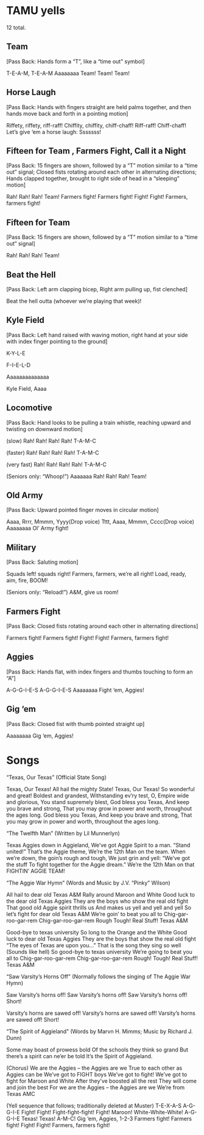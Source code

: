 # TAMU yells

12 total.

## Team
[Pass Back: Hands form a “T”, like a “time out” symbol]

T-E-A-M, T-E-A-M
Aaaaaaaa
Team! Team! Team!


## Horse Laugh
[Pass Back: Hands with fingers straight are held palms together, and then hands move back and forth in a pointing motion]

Riffety, riffety, riff-raff!
Chiffity, chiffity, chiff-chaff!
Riff-raff! Chiff-chaff!
Let’s give ‘em a horse laugh:
Sssssss!

## Fifteen for Team , Farmers Fight, Call it a Night
[Pass Back: 15 fingers are shown, followed by a “T” motion similar to a “time out” signal; Closed fists rotating around each other in alternating directions; Hands clapped together, brought to right side of head in a “sleeping” motion]

Rah! Rah! Rah! Team!
Farmers fight!
Farmers fight!
Fight! Fight!
Farmers, farmers fight!

## Fifteen for Team
[Pass Back: 15 fingers are shown, followed by a “T” motion similar to a “time out” signal]

Rah! Rah! Rah! Team!

## Beat the Hell
[Pass Back: Left arm clapping bicep, Right arm pulling up, fist clenched]

Beat the hell outta (whoever we’re playing that week)!

## Kyle Field
[Pass Back: Left hand raised with waving motion, right hand at your side with index finger pointing to the ground]

K-Y-L-E

F-I-E-L-D

Aaaaaaaaaaaaaa

Kyle Field, Aaaa

## Locomotive
[Pass Back: Hand looks to be pulling a train whistle, reaching upward and twisting on downward motion]

(slow)
Rah! Rah! Rah! Rah!
T-A-M-C

(faster)
Rah! Rah! Rah! Rah!
T-A-M-C

(very fast)
Rah! Rah! Rah! Rah!
T-A-M-C

(Seniors only: “Whoop!”)
Aaaaaaa
Rah! Rah! Rah! Team!

## Old Army
[Pass Back: Upward pointed finger moves in circular motion]

Aaaa, Rrrr, Mmmm, Yyyy(Drop voice)
Tttt, Aaaa, Mmmm, Cccc(Drop voice)
Aaaaaaaa
Ol’ Army fight!

## Military
[Pass Back: Saluting motion]

Squads left! squads right!
Farmers, farmers, we’re all right!
Load, ready, aim, fire, BOOM!

(Seniors only: “Reload!”)
A&M, give us room!

## Farmers Fight
[Pass Back: Closed fists rotating around each other in alternating directions]

Farmers fight!
Farmers fight!
Fight! Fight!
Farmers, farmers fight!

## Aggies
[Pass Back: Hands flat, with index fingers and thumbs touching to form an “A”]

A-G-G-I-E-S
A-G-G-I-E-S
Aaaaaaaa
Fight ‘em, Aggies!

## Gig ‘em
[Pass Back: Closed fist with thumb pointed straight up]

Aaaaaaaa
Gig ‘em, Aggies!

# Songs

“Texas, Our Texas”
(Official State Song)

Texas, Our Texas!
All hail the mighty State!
Texas, Our Texas!
So wonderful and great!
Boldest and grandest,
Withstanding ev’ry test,
O, Empire wide and glorious,
You stand supremely blest,
God bless you Texas,
And keep you brave and strong,
That you may grow in power and worth,
throughout the ages long.
God bless you Texas,
And keep you brave and strong,
That you may grow in power and worth,
throughout the ages long.

“The Twelfth Man”
(Written by Lil Munnerlyn)

Texas Aggies down in Aggieland,
We’ve got Aggie Spirit to a man.
“Stand united!” That’s the Aggie theme,
We’re the 12th Man on the team.
When we’re down, the goin’s rough and tough,
We just grin and yell: “We’ve got the stuff
To fight together for the Aggie dream.”
We’re the 12th Man on that FIGHTIN’ AGGIE TEAM!


“The Aggie War Hymn”
(Words and Music by J.V. “Pinky” Wilson)

All hail to dear old Texas A&M
Rally around Maroon and White
Good luck to the dear old Texas Aggies
They are the boys who show the real old fight
That good old Aggie spirit thrills us
And makes us yell and yell and yell
So let’s fight for dear old Texas A&M
We’re goin’ to beat you all to
Chig-gar-roo-gar-rem
Chig-gar-roo-gar-rem
Rough Tough! Real Stuff! Texas A&M

Good-bye to texas university
So long to the Orange and the White
Good luck to dear old Texas Aggies
They are the boys that show the real old fight
“The eyes of Texas are upon you…”
That is the song they sing so well (Sounds like hell)
So good-bye to texas university
We’re going to beat you all to
Chig-gar-roo-gar-rem
Chig-gar-roo-gar-rem
Rough! Tough! Real Stuff! Texas A&M

“Saw Varsity’s Horns Off”
(Normally follows the singing of The Aggie War Hymn)

Saw Varsity’s horns off!
Saw Varsity’s horns off!
Saw Varsity’s horns off!
Short!

Varsity’s horns are sawed off!
Varsity’s horns are sawed off!
Varsity’s horns are sawed off!
Short!

“The Spirit of Aggieland”
(Words by Marvn H. Mimms; Music by Richard J. Dunn)

Some may boast of prowess bold
Of the schools they think so grand
But there’s a spirit can ne’er be told
It’s the Spirit of Aggieland.

(Chorus)
We are the Aggies – the Aggies are we
True to each other as Aggies can be
We’ve got to FIGHT boys
We’ve got to fight!
We’ve got to fight for Maroon and White
After they’ve boosted all the rest
They will come and join the best
For we are the Aggies – the Aggies are we
We’re from Texas AMC

(Yell sequence that follows; traditionally deleted at Muster)
T-E-X-A-S A-G-G-I-E
Fight! Fight! Fight-fight-fight!
Fight! Maroon! White-White-White!
A-G-G-I-E
Texas! Texas! A-M-C!
Gig ‘em, Aggies, 1-2-3
Farmers fight! Farmers fight!
Fight! Fight!
Farmers, farmers fight!
